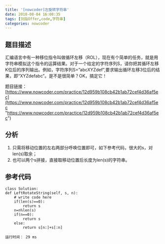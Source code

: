 ```yaml
---
title: '[nowcoder]左旋转字符串'
date: 2018-08-04 16:08:35
tags: [剑指Offer,code,字符串]
categories: nowcoder
---
```


## 题目描述

汇编语言中有一种移位指令叫做循环左移（ROL），现在有个简单的任务，就是用字符串模拟这个指令的运算结果。对于一个给定的字符序列S，请你把其循环左移K位后的序列输出。例如，字符序列S=”abcXYZdef”,要求输出循环左移3位后的结果，即“XYZdefabc”。是不是很简单？OK，搞定它！

题目链接： [https://www.nowcoder.com/practice/12d959b108cb42b1ab72cef4d36af5ec](https://www.nowcoder.com/practice/12d959b108cb42b1ab72cef4d36af5ec "https://www.nowcoder.com/practice/12d959b108cb42b1ab72cef4d36af5ec")

<!-- more -->

## 分析

1. 只需将移动位置的左右两部分呼唤位置即可，如下参考代码，很大的s，对len(s)取余；
2. 也可以两个s拼接，直接取移动位置后长度为len(s)的字符串。

## 参考代码

	class Solution:
    def LeftRotateString(self, s, n):
        # write code here
        if(len(s)==0):
            return s
        n=n%len(s)
        if(n==0):
            return s
        else:
            return s[n:]+s[:n]

	运行时间： 29 ms